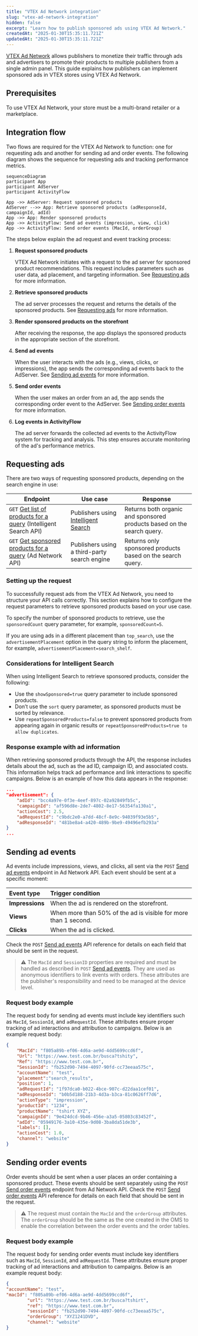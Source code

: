 ```yaml
---
title: "VTEX Ad Network integration"
slug: "vtex-ad-network-integration"
hidden: false
excerpt: "Learn how to publish sponsored ads using VTEX Ad Network."
createdAt: "2025-01-30T15:35:11.721Z"
updatedAt: "2025-01-30T15:35:11.721Z"
---
```


[VTEX Ad Network](https://help.vtex.com/en/tutorial/vtex-ad-network-beta--2cgqXcBuJmXN2livQvClur) allows publishers to monetize their traffic through ads and advertisers to promote their products to multiple publishers from a single admin panel. This guide explains how publishers can implement sponsored ads in VTEX stores using VTEX Ad Network.

## Prerequisites

To use VTEX Ad Network, your store must be a multi-brand retailer or a marketplace.

## Integration flow

Two flows are required for the VTEX Ad Network to function: one for requesting ads and another for sending ad and order events. The following diagram shows the sequence for requesting ads and tracking performance metrics.

```mermaid
sequenceDiagram
participant App
participant AdServer
participant ActivityFlow

App ->> AdServer: Request sponsored products
AdServer -->> App: Retrieve sponsored products (adResponseId, campaignId, adId)
App ->> App: Render sponsored products
App ->> ActivityFlow: Send ad events (impression, view, click)
App ->> ActivityFlow: Send order events (MacId, orderGroup)
```

The steps below explain the ad request and event tracking process:

1. **Request sponsored products**

   VTEX Ad Network initiates with a request to the ad server for sponsored product recommendations. This request includes parameters such as user data, ad placement, and targeting information. See [Requesting ads](#requesting-ads) for more information.  
     
2. **Retrieve sponsored products**

   The ad server processes the request and returns the details of the sponsored products.  See [Requesting ads](#requesting-ads) for more information.  
     
3. **Render sponsored products on the storefront**

   After receiving the response, the app displays the sponsored products in the appropriate section of the storefront.  
     
4. **Send ad events**

   When the user interacts with the ads (e.g., views, clicks, or impressions), the app sends the corresponding ad events back to the AdServer. See [Sending ad events](#sending-ad-events) for more information.  
     
5. **Send order events**

   When the user makes an order from an ad, the app sends the corresponding order event to the AdServer. See [Sending order events](#sending-order-events) for more information.  
     
6. **Log events in ActivityFlow**

   The ad server forwards the collected ad events to the ActivityFlow system for tracking and analysis. This step ensures accurate monitoring of the ad's performance metrics.

## Requesting ads

There are two ways of requesting sponsored products, depending on the search engine in use:

| Endpoint | Use case | Response |
| - | - | - |
| `GET` [Get list of products for a query](https://developers.vtex.com/docs/api-reference/intelligent-search-api#get-/product_search/-facets-) (Intelligent Search API) | Publishers using [Intelligent Search](https://help.vtex.com/en/tracks/vtex-intelligent-search--19wrbB7nEQcmwzDPl1l4Cb/3qgT47zY08biLP3d5os3DG) | Returns both organic and sponsored products based on the search query. |
| `GET` [Get sponsored products for a query](https://developers.vtex.com/docs/api-reference/vtex-ad-network-api#get-/sponsored_products/-facets-) (Ad Network API) | Publishers using a third-party search engine | Returns only sponsored products based on the search query. |

### Setting up the request

To successfully request ads from the VTEX Ad Network, you need to structure your API calls correctly. This section explains how to configure the request parameters to retrieve sponsored products based on your use case.

To specify the number of sponsored products to retrieve, use the `sponsoredCount` query parameter, for example, `sponsoredCount=5`. 

If you are using ads in a different placement than `top_search`, use the `advertisementPlacement` option in the query string to inform the placement, for example, `advertisementPlacement=search_shelf`.

### Considerations for Intelligent Search

When using Intelligent Search to retrieve sponsored products, consider the following:

* Use the `showSponsored=true` query parameter to include sponsored products.  
* Don’t use the `sort` query parameter, as sponsored products must be sorted by relevance.  
* Use `repeatSponsoredProducts=false` to prevent sponsored products from appearing again in organic results or `repeatSponsoredProducts=true to allow duplicates`.

### Response example with ad information

When retrieving sponsored products through the API, the response includes details about the ad, such as the ad ID, campaign ID, and associated costs. This information helps track ad performance and link interactions to specific campaigns. Below is an example of how this data appears in the response:

```json
...
"advertisement": {
    "adId": "bcc4a97e-0f3e-4eef-897c-02a92849fb5c",
    "campaignId": "af596d8e-2de7-4802-8e17-56354fa130a1",
    "actionCost": 2.5,
    "adRequestId": "c9bdc2e0-a7dd-48cf-8e9c-94039f93e5b5",
    "adResponseId": "481be8a4-a420-489b-9be9-49496efb293a"
}
...
```

## Sending ad events

Ad events include impressions, views, and clicks, all sent via the `POST` [Send ad events](https://developers.vtex.com/docs/api-reference/vtex-ad-network-api#post-/ads) endpoint in Ad Network API. Each event should be sent at a specific moment:


| Event type | Trigger condition |
| :---- | :---- |
| **Impressions** | When the ad is rendered on the storefront. |
| **Views** | When more than 50% of the ad is visible for more than 1 second. |
| **Clicks** | When the ad is clicked. |

Check the `POST` [Send ad events](https://developers.vtex.com/docs/api-reference/vtex-ad-network-api#post-/ads) API reference for details on each field that should be sent in the request.

>⚠️ The `MacId` and `SessionID` properties are required and must be handled as described in `POST` [Send ad events](https://developers.vtex.com/docs/api-reference/vtex-ad-network-api#post-/ads). They are used as anonymous identifiers to link events with orders. These attributes are the publisher's responsibility and need to be managed at the device level.

### Request body example

The request body for sending ad events must include key identifiers such as `MacId`, `SessionId`, and `adRequestId`. These attributes ensure proper tracking of ad interactions and attribution to campaigns. Below is an example request body:  

```json
{
    "MacId": "f805a89b-ef06-4d6a-ae9d-4dd5699ccd6f",
    "Url": "https://www.test.com.br/busca?tshity",
    "Ref": "https://www.test.com.br",
    "SessionId": "fb252d90-7494-4097-90fd-cc73eeaa575c",
    "accountName": "test",
    "placement":"search_results",
    "position": 1,
    "adRequestId": "1f97dca0-b022-4bce-907c-d22daa1cef01",
    "adResponseId": "b0b5d188-21b3-4d3a-b3ca-81c0626ff7d6",
    "actionType": "impression",
    "productId": "1234",
    "productName": "tshirt XYZ",
    "campaignId": "9e424dcd-9b46-456e-a3a5-05803c83452f",
    "adId": "05949176-3a10-435e-9d08-3ba8da51de3b",
    "labels": [],
    "actionCost": 1.0,
    "channel": "website"
}
```

## Sending order events

Order events should be sent when a user places an order containing a sponsored product. These events should be sent separately using the `POST` [Send order events](https://developers.vtex.com/docs/api-reference/vtex-ad-network-api#post-/order) endpoint from Ad Network API. Check the `POST` [Send order events](https://developers.vtex.com/docs/api-reference/vtex-ad-network-api#post-/order) API reference for details on each field that should be sent in the request.

>⚠️ The request must contain the `MacId` and the `orderGroup` attributes. The `orderGroup` should be the same as the one created in the OMS to enable the correlation between the order events and the order tables.

### Request body example

The request body for sending order events must include key identifiers such as `MacId`, `SessionId`, and `adRequestId`. These attributes ensure proper tracking of ad interactions and attribution to campaigns. Below is an example request body:

```json
{
"accountName": "test",    
"macId": "f805a89b-ef06-4d6a-ae9d-4dd5699ccd6f",
    	"url": "https://www.test.com.br/busca?tshirt",
    	"ref": "https://www.test.com.br",
    	"sessionId": "fb252d90-7494-4097-90fd-cc73eeaa575c",
    	"orderGroup": "XYZ1241DVD",
    	"channel": "website"
}
```
